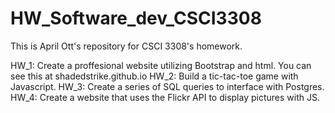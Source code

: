 # HW_Software_dev_CSCI3308
This is April Ott's repository for CSCI 3308's homework. 



HW_1: Create a proffesional website utilizing Bootstrap and html. You can see this at shadedstrike.github.io
HW_2: Build a tic-tac-toe game with Javascript.
HW_3: Create a series of SQL queries to interface with Postgres.
HW_4: Create a website that uses the Flickr API to display pictures with JS. 
